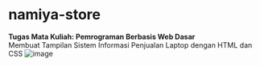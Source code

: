 # namiya-store

**Tugas Mata Kuliah: Pemrograman Berbasis Web Dasar**
<br>
Membuat Tampilan Sistem Informasi Penjualan Laptop dengan HTML dan CSS
![image](https://github.com/handikatriarlan/namiya-store/assets/133992719/3f7d5147-c3d0-473f-8504-6dbac6dedb23)


